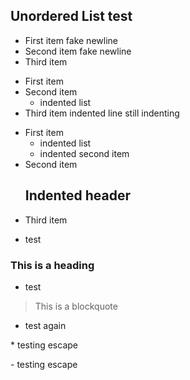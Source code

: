 ## Unordered List test

* First item
fake newline
* Second item
fake newline
* Third item

- First item
- Second item
    - indented list
- Third item
    indented line
    still indenting

+ First item
    - indented list
    - indented second item
+ Second item
    ## Indented header
+ Third item

- test
### This is a heading

- test
> This is a blockquote
- test again

\* testing escape

\- testing escape

